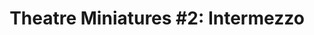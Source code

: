 ---
title: "Theatre Miniatures #2: Intermezzo"
tags: [orchestral, cd]
sectionSortOrder: 8
shortDesc: "A soft and richly-Romantic Mahlerian slow movement for orchestra"
forces: "2.1+ca.2.2+cb / 4.2.3 / timp / harp / strings min 12.10.8.6.4"
length: "3 mins"
workNumber: "P0047"
compositionYear: "2023"
pdf: "Intermezzo"
hire: yes
buy: ""
recording: ""
audioIndex: 47
privateAudioIndex: 104
projectColour: 347AB5
layout: workDetail
permalink: false
---